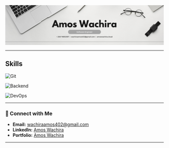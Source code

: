 
<div align="center">
  <img src="image3.png" alt="Dev Card" />
</div>

---

## Skills

![Git](https://skillicons.dev/icons?i=git,github,githubactions,gitlab,vscode,stackoverflow,figma,materialui,emacs,vim,linux,postman)

![Backend](https://skillicons.dev/icons?i=appwrite,firebase,mongodb,mysql,nodejs,express,flask,py,js,react,nextjs,redux,cpp,r,html,bootstrap,tailwind,sass,css)

![DevOps](https://skillicons.dev/icons?i=docker,bash,ps,netlify,vercel,webpack,arduino,autocad,matlab)

---


### 📧 Connect with Me

- **Email:** [wachiraamos402@gmail.com](mailto:wachiraamos402@gmail.com)
- **LinkedIn:** [Amos Wachira](https://www.linkedin.com/in/amos-wachira-27901b244/)
- **Portfolio:** [Amos Wachira](https://amoswachira.cloud)

---


